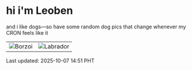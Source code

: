 # hi i'm Leoben

and i like dogs—so have some random dog pics that change whenever my CRON feels like it

|  |  |
|--------|----------|
| ![Borzoi](https://random-dog-vercel.vercel.app/api/random-borzoi?v=1759819900) | ![Labrador](https://random-dog-vercel.vercel.app/api/random-labrador?v=1759819900) |

Last updated: 2025-10-07 14:51 PHT
